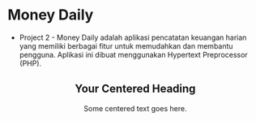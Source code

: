# Money Daily
- Project 2 - Money Daily adalah aplikasi pencatatan keuangan harian yang memiliki berbagai fitur untuk memudahkan dan membantu pengguna. Aplikasi ini dibuat menggunakan Hypertext Preprocessor (PHP).

<div align="center">

## Your Centered Heading

Some centered text goes here.

</div>

